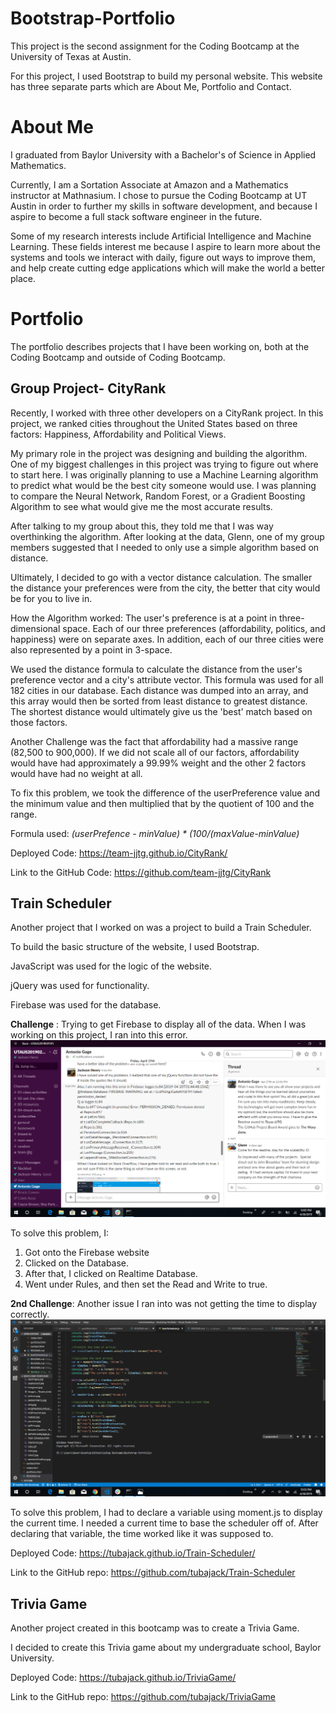 # Bootstrap-Portfolio

This project is the second assignment for the Coding Bootcamp at the University of Texas at Austin.

For this project, I used Bootstrap to build my personal website. This website has three separate parts which are About Me, Portfolio and Contact.

# About Me
I graduated from Baylor University with a Bachelor's of Science in Applied Mathematics. 

Currently, I am a Sortation Associate at Amazon and a Mathematics instructor at Mathnasium. 
I chose to pursue the Coding Bootcamp at UT Austin in order to further my skills in software development, and because I aspire 
to become a full stack software engineer in the future. 

Some of my research interests include Artificial Intelligence and Machine Learning. These fields interest me because I aspire to learn more about the systems and tools we interact with daily, figure out ways to improve them, and help create cutting edge applications which will make the world a better place. 

# Portfolio
The portfolio describes projects that I have been working on, both at the Coding Bootcamp and outside of Coding Bootcamp. 

## Group Project- CityRank
Recently, I worked with three other developers on a CityRank project. 
In this project, we ranked cities throughout the United States based on three factors: Happiness, Affordability and Political Views. 

My primary role in the project was designing and building the algorithm. 
One of my biggest challenges in this project was trying to figure out where to start here. I was originally planning to use a Machine Learning algorithm to predict what would be the best city someone would use. I was planning to compare the Neural Network, Random Forest, or a Gradient Boosting Algorithm to see what would give me the most accurate results. 

After talking to my group about this, they told me that I was way overthinking the algorithm. After looking at the data, Glenn, one of my group members suggested that I needed to only use a simple algorithm based on distance. 

Ultimately, I decided to go with a vector distance calculation. The smaller the distance your preferences were from the city, the better that city would be for you to live in. 

How the Algorithm worked: The user's preference is at a point in three-dimensional space. Each of our three preferences (affordability, politics, and happiness) were on separate axes. In addition, each of our three cities were also represented by a point in 3-space. 

We used the distance formula to calculate the distance from the user's preference vector and a city's attribute vector. 
This formula was used for all 182 cities in our database. 
Each distance was dumped into an array, and this array would then be sorted from least distance to greatest distance. 
The shortest distance would ultimately give us the 'best' match based on those factors. 

Another Challenge was the fact that affordability had a massive range (82,500 to 900,000). If we did not scale all of our factors, affordability would have had approximately a 99.99% weight and the other 2 factors would have had no weight at all. 

To fix this problem, we took the difference of the userPreference value and the minimum value and then multiplied that by the quotient of 100 and the range. 

Formula used: *(userPrefence - minValue) * (100/(maxValue-minValue)*

Deployed Code: https://team-jjtg.github.io/CityRank/

Link to the GitHub Code: https://github.com/team-jjtg/CityRank

## Train Scheduler
Another project that I worked on was a project to build a Train Scheduler. 

To build the basic structure of the website, I used Bootstrap. 

JavaScript was used for the logic of the website. 

jQuery was used for functionality. 

Firebase was used for the database. 

**Challenge** : Trying to get Firebase to display all of the data. 
When I was working on this project, I ran into this error. 
![alt text](images/TrainError.jpg)

To solve this problem, I: 
1. Got onto the Firebase website
2. Clicked on the Database. 
3. After that, I clicked on Realtime Database. 
4. Went under Rules, and then set the Read and Write to true. 

**2nd Challenge**: Another issue I ran into was not getting the time to display correctly.
![alt text](images/SolvedCode.png)

To solve this problem, I had to declare a variable using moment.js to display the current time. 
I needed a current time to base the scheduler off of. 
After declaring that variable, the time worked like it was supposed to.

Deployed Code: https://tubajack.github.io/Train-Scheduler/

Link to the GitHub repo: https://github.com/tubajack/Train-Scheduler

## Trivia Game
Another project created in this bootcamp was to create a Trivia Game. 

I decided to create this Trivia game about my undergraduate school, Baylor University. 

Deployed Code: https://tubajack.github.io/TriviaGame/

Link to the GitHub repo: https://github.com/tubajack/TriviaGame

